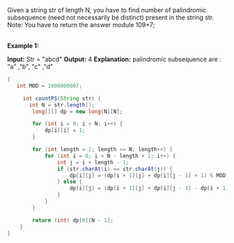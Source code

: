 Given a string str of length N, you have to find number of palindromic subsequence (need not necessarily be distinct) present in the string str.  
Note: You have to return the answer module 109+7;  
 

**Example 1:**

**Input:** 
Str = "abcd"
**Output:** 
4
**Explanation:**
palindromic subsequence are : "a" ,"b", "c" ,"d"

```java
{
   int MOD = 1000000007;

     int countPS(String str) {
       int N = str.length();
        long[][] dp = new long[N][N];

        for (int i = 0; i < N; i++) {
            dp[i][i] = 1;
        }

        for (int length = 2; length <= N; length++) {
            for (int i = 0; i < N - length + 1; i++) {
                int j = i + length - 1;
                if (str.charAt(i) == str.charAt(j)) {
                    dp[i][j] = (dp[i + 1][j] + dp[i][j - 1] + 1) % MOD;
                } else {
                    dp[i][j] = (dp[i + 1][j] + dp[i][j - 1] - dp[i + 1][j - 1] + MOD) % MOD;
                }
            }
        }

        return (int) dp[0][N - 1];
    }
}
```
